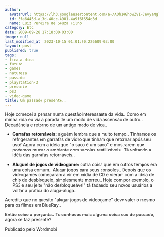 ```yaml
---
author:
  avatarUrl: https://lh3.googleusercontent.com/a-/AOh14GhpwZVI-JevyaNgTdlrOT6YN20cI6V9Kxtq38Ij8AQ=s100
  id: 3fa6445d-a13d-40cc-8901-4a9f6f654d3d
  name: Luiz Pereira de Souza Filho
category: Etc
date: 2009-09-28 17:18:00-03:00
image: null
last_modified_at: 2023-10-15 01:01:20.226609-03:00
layout: post
published: true
tags:
- fica-a-dica
- futuro
- games
- natureza
- passado
- playstation-3
- presente
- ps3
- video-game
title: Um passado presente..
---
```


Hoje comecei a pensar numa questão interessante da vida.. Como em minha vida eu via a parada de um modo de vida ascensão de outro.. Decadência e retorno de um antigo modo de vida..

* **Garrafas retornáveis:** alguém lembra que a muito tempo.. Tínhamos os refrigerantes em garrafas de vidro que tinham que retornar após seu uso? Agora com a idéia que "o saco é um saco" e mostrarem que podemos mudar o ambiente com sacolas reutilizáveis.. Tá voltando a idéia das garrafas retornáveis..

* **Aluguel de jogos de videogame:** outra coisa que em outros tempos era uma coisa comum.. Alugar jogos para seus consoles.. Depois que os videogames começaram a vir em mídia de CD e vieram com a ideia de chip de desbloqueio, simplesmente morreu.. Hoje com por exemplo, o PS3 e seu jeito "não desbloqueável" tá fadando seu novos usuários a voltar a pratica do aluga-aluga..

Acredito que no quesito "alugar jogos de videogame" deve valer o mesmo para os filmes em BlueRay..

Então deixo a pergunta.. Tu conheces mais alguma coisa que do passado, agora se faz presente?

Publicado pelo Wordmobi
